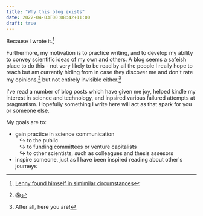 ```yaml
---
title: "Why this blog exists"
date: 2022-04-03T00:08:42+11:00
draft: true
---
```


Because I wrote it.[^1]

Furthermore, my motivation is to practice writing, and to develop my ability to convey scientific ideas of my own and others. A blog seems a safeish place to do this - not very likely to be read by all the people I really hope to reach but am currently hiding from in case they discover me and don't rate my opinions,[^2] but not entirely invisible either.[^3] 

I've read a number of blog posts which have given me joy, helped kindle my interest in science and technology, and inpsired various failured attempts at pragmatism. Hopefully something I write here will act as that spark for you or someone else.

My goals are to:

* gain practice in science communication  
&ensp; ↪ to the public  
&ensp; ↪ to funding committees or venture capitalists  
&ensp; ↪ to other scientists, such as colleagues and thesis assesors
* inspire someone, just as I have been inspired reading about other's journeys

[^1]:[Lenny found himself in simimilar circumstances](https://en.wikipedia.org/wiki/Plato_and_a_Platypus_Walk_Into_a_Bar#Summary)
[^2]:😱
[^3]:After all, here you are!